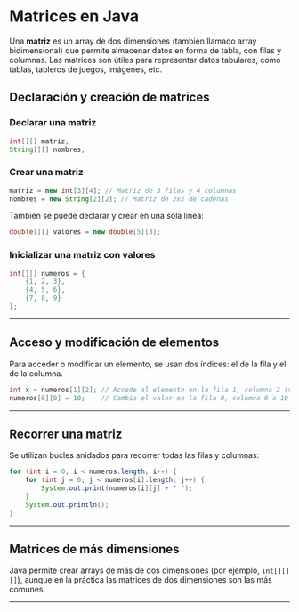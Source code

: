 # Matrices en Java

Una **matriz** es un array de dos dimensiones (también llamado array bidimensional) que permite almacenar datos en forma de tabla, con filas y columnas. Las matrices son útiles para representar datos tabulares, como tablas, tableros de juegos, imágenes, etc.

## Declaración y creación de matrices

### Declarar una matriz

```java
int[][] matriz;
String[][] nombres;
```

### Crear una matriz

```java
matriz = new int[3][4]; // Matriz de 3 filas y 4 columnas
nombres = new String[2][2]; // Matriz de 2x2 de cadenas
```

También se puede declarar y crear en una sola línea:

```java
double[][] valores = new double[5][3];
```

### Inicializar una matriz con valores

```java
int[][] numeros = {
    {1, 2, 3},
    {4, 5, 6},
    {7, 8, 9}
};
```

---

## Acceso y modificación de elementos

Para acceder o modificar un elemento, se usan dos índices: el de la fila y el de la columna.

```java
int x = numeros[1][2]; // Accede al elemento en la fila 1, columna 2 (valor 6)
numeros[0][0] = 10;    // Cambia el valor en la fila 0, columna 0 a 10
```

---

## Recorrer una matriz

Se utilizan bucles anidados para recorrer todas las filas y columnas:

```java
for (int i = 0; i < numeros.length; i++) {
    for (int j = 0; j < numeros[i].length; j++) {
        System.out.print(numeros[i][j] + " ");
    }
    System.out.println();
}
```

---

## Matrices de más dimensiones

Java permite crear arrays de más de dos dimensiones (por ejemplo, `int[][][]`), aunque en la práctica las matrices de dos dimensiones son las más comunes.

---
